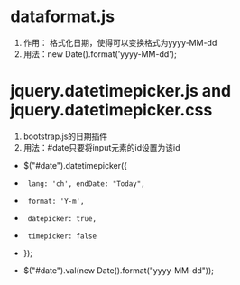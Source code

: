 # dataformat.js
1. 作用： 格式化日期，使得可以变换格式为yyyy-MM-dd
2. 用法：new Date().format('yyyy-MM-dd');

# jquery.datetimepicker.js and jquery.datetimepicker.css
1. bootstrap.js的日期插件
2. 用法：#date只要将input元素的id设置为该id
  - $("#date").datetimepicker({
  -      lang: 'ch', endDate: "Today",
  -      format: 'Y-m',
  -      datepicker: true,
  -      timepicker: false
  - });

  - $("#date").val(new Date().format("yyyy-MM-dd"));

